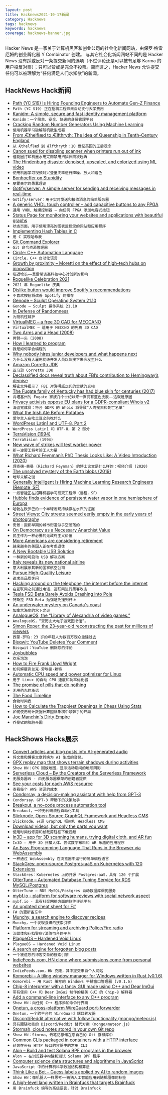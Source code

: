 ```yaml
---
layout: post
title: Hacknews2021-10-17新闻
category: Hacknews
tags: hacknews
keywords: hacknews
coverage: hacknews-banner.jpg
---
```


Hacker News 是一家关于计算机黑客和创业公司的社会化新闻网站，由保罗·格雷厄姆的创业孵化器 Y Combinator 创建。
与其它社会化新闻网站不同的是 Hacker News 没有踩或反对一条提交新闻的选项（不过评论还是可以被有足够 Karma 的用户投反对票）；只可以赞或是完全不投票。简而言之，Hacker News 允许提交任何可以被理解为“任何满足人们求知欲”的新闻。

## HackNews Hack新闻


- [Path (YC S19) Is Hiring Founding Engineers to Automate Gen-Z Finance](https://www.notion.so/pathfinance/Fullstack-Engineer-Path-YC-S19-ff0fd31fa5d4410dafce77f83403ce0d)
- `Path (YC S19) 正在招聘工程师来自动支付大学费用`
- [Kanidm: A simple, secure and fast identity management platform](https://github.com/kanidm/kanidm)
- `Kanidm：一个简单、安全、快速的身份管理平台`
- [Cracking Random Number Generators Using Machine Learning](https://research.nccgroup.com/2021/10/15/cracking-random-number-generators-using-machine-learning-part-1-xorshift128/)
- `使用机器学习破解随机数生成器`
- [From Æthelflæd to Ælfthryth: The Idea of Queenship in Tenth-Century England](https://jhiblog.org/2021/10/11/from-aethelflaed-to-aelfthryth-the-idea-of-queenship-in-tenth-century-england/)
- `从 Æthelflæd 到 Ælfthryth：10 世纪英国的王后观念`
- [Canon sued for disabling scanner when printers run out of ink](https://www.bleepingcomputer.com/news/legal/canon-sued-for-disabling-scanner-when-printers-run-out-of-ink/)
- `佳能因打印机墨水用完而禁用扫描仪而被起诉`
- [The Hindenburg disaster denoised, upscaled, and colorized using ML video](https://www.youtube.com/watch?v=GhoGTqSfUzs)
- `使用机器学习视频对兴登堡灾难进行降噪、放大和着色`
- [Bonhoeffer on Stupidity](http://southsidemessenger.com/bonhoeffer-on-stupidity-entire-quote/)
- `朋霍费尔的愚蠢理论`
- [Gotify/server: A simple server for sending and receiving messages in real-time](https://github.com/gotify/server)
- `Gotify/server：用于实时发送和接收消息的简单服务器`
- [A generic VHDL touch controller – add capacitive buttons to any FPGA](https://github.com/stnolting/captouch)
- `通用 VHDL 触摸控制器 – 向任何 FPGA 添加电容式按钮`
- [Status Page for monitoring your websites and applications with beautiful graphs](https://github.com/statping/statping)
- `状态页面，用于使用漂亮的图表监控您的网站和应用程序`
- [Implementing Hash Tables in C](https://www.andreinc.net/2021/10/02/implementing-hash-tables-in-c-part-1)
- `用 C 实现哈希表`
- [Git Command Explorer](https://gitexplorer.com/)
- `Git 命令资源管理器`
- [Circle: C++ Automation Language](https://www.circle-lang.org/)
- `Circle，C++ 自动化语言`
- [Growth by proximity – Moretti on the effect of high-tech hubs on innovation](https://www.aeaweb.org/research/enrico-moretti-high-tech-clusters)
- `临近增长——莫雷蒂谈高科技中心对创新的影响`
- [Roguelike Celebration 2021](https://roguelike.club/event2021.html)
- `2021 年 Roguelike 庆典`
- [Dislike button would improve Spotify's recommendations](https://news.cornell.edu/stories/2021/09/dislike-button-would-improve-spotifys-recommendations)
- `不喜欢按钮将改善 Spotify 的推荐`
- [Genode – Sculpt Operating System 21.10](https://genode.org/documentation/articles/sculpt-21-10)
- `Genode – Sculpt 操作系统 21.10`
- [In Defense of Randomness](https://www.naths.in/blog/randomness)
- `为随机性辩护`
- [VirtualMEC – a free 3D CAD for MECCANO](http://www.virtualmec.com)
- `VirtualMEC – 适用于 MECCNO 的免费 3D CAD`
- [Two Arms and a Head (2008)](http://www.2arms1head.com)
- `两臂一头 (2008)`
- [How I learned to program](https://danluu.com/learning-to-program/)
- `我是如何学会编程的`
- [Why nobody hires junior developers and what happens next](https://www.notonlycode.org/nobody-hires-juniors/)
- `为什么没有人雇用初级开发人员以及接下来会发生什么`
- [Amazon Corretto JDK](https://docs.aws.amazon.com/corretto/)
- `亚马逊 Corretto JDK`
- [Declassified docs reveal truth about FBI’s contribution to Hemingway’s demise](https://www.history101.com/hemingway-fbi-declassified/)
- `解密文件揭示了 FBI 对海明威之死的贡献的真相`
- [The Fugate family of Kentucky has had blue skin for centuries (2017)](https://allthatsinteresting.com/fugate-family-blue-people-of-kentucky)
- `肯塔基州的 Fugate 家族几个世纪以来一直拥有蓝色皮肤——这就是原因`
- [Privacy activists oppose EU plans for a GDPR-compliant Whois v2](https://www.theregister.com/2021/10/15/eu_nis_directive_article_23_death_lists/)
- `海盗党成员：符合 GDPR 的 Whois 将导致“人肉搜索和死亡名单”`
- [What the Irish Ate Before Potatoes](https://www.bonappetit.com/trends/article/what-the-irish-ate-before-potatoes)
- `爱尔兰人在吃土豆之前吃什么`
- [WordPress Latin1 and UTF-8, Part 2](https://www.bigmessowires.com/2021/10/15/wordpress-latin1-and-utf-8-part-2/)
- `WordPress Latin1 和 UTF-8，第 2 部分`
- [TerraVision (1994)](http://www.joachimsauter.com/en/work/terravision.html)
- `TerraVision (1994)`
- [New wave of strikes will test worker power](https://www.axios.com/new-wave-of-strikes-worker-power-07f5df47-8825-4e76-a951-c8812d686d94.html)
- `新一波罢工将考验工人力量`
- [What Richard Feynman’s PhD Thesis Looks Like: A Video Introduction (2020)](https://www.openculture.com/2020/04/this-is-what-richard-feynmans-phd-thesis-looks-like-a-video-introduction.html)
- `理查德·费曼 (Richard Feynman) 的博士论文是什么样的：视频介绍 (2020)`
- [The unsolved mystery of the Earth blobs (2019)](https://eos.org/features/the-unsolved-mystery-of-the-earth-blobs)
- `地球未解之谜`
- [Generally Intelligent Is Hiring Machine Learning Research Engineers (Remote, SF)](item?id=28893073)
- `一般智能正在招聘机器学习研究工程师（远程，SF）`
- [Hubble finds evidence of persistent water vapor in one hemisphere of Europa](https://phys.org/news/2021-10-hubble-evidence-persistent-vapor-hemisphere.html)
- `哈勃在欧罗巴的一个半球发现持续存在水汽的证据`
- [Street Views: City streets seemed eerily empty in the early years of photography](https://www.cabinetmagazine.org/kiosk/beil_kim_14_october_2021.php)
- `街景：摄影早期的城市街道似乎空荡荡的`
- [On Democracy as a Necessary Anarchist Value](https://c4ss.org/content/49295)
- `民主作为一种必要的无政府主义价值`
- [More Americans are considering retirement](https://www.bloomberg.com/news/articles/2021-04-30/more-americans-are-considering-retirement-because-of-covid)
- `越来越多的美国人正在考虑退休`
- [A New Bootable USB Solution](https://ventoy.net/en/index.html)
- `一种新的可启动 USB 解决方案`
- [Italy reveals its new national airline](https://www.cnn.com/travel/article/ita-airways-launch/index.html)
- `意大利展示其新的国家航空公司`
- [Pursue High-Quality Leisure](https://www.deprocrastination.co/blog/pursue-high-quality-leisure)
- `追求高品质休闲`
- [Hacking around on the telephone, the internet before the internet](https://madned.substack.com/p/wardialing-and-other-phoney-stuff)
- `在互联网之前通过电话、互联网进行黑客攻击`
- [Tesla FSD Beta Barely Avoids Crashing into Pole](https://twitter.com/BS__Exposed/status/1449158254081290242)
- `特斯拉 FSD Beta 勉强避免撞到杆上`
- [An underwater mystery on Canada's coast](https://www.bbc.com/travel/article/20211013-an-underwater-mystery-on-canadas-coast)
- `加拿大海岸的水下之谜`
- [AnalogueOS, the “Library of Alexandria of video games.”](https://www.analogue.co/os)
- `AnalogueOS，“亚历山大电子游戏图书馆”。`
- [Simon Roper: the 23-year-old reconstructing the past for millions of viewers](https://www.newstatesman.com/the-culture-interview/2021/10/simon-roper-the-23-year-old-reconstructing-the-past-for-millions-of-online-viewers)
- `西蒙·罗珀：23 岁的年轻人为数百万观众重建过去`
- [Bisqwit: YouTube Deletes Your Comment](https://www.youtube.com/watch?v=PVlobDyTqeY)
- `Bisqwit：YouTube 删除您的评论`
- [Joybubbles](https://en.wikipedia.org/wiki/Joybubbles)
- `欢乐泡泡`
- [How to Fire Frank Lloyd Wright](https://thereader.mitpress.mit.edu/frank-lloyd-wright-edith-carlson-untold-story/)
- `如何解雇弗兰克·劳埃德·赖特`
- [Automatic CPU speed and power optimizer for Linux](https://github.com/AdnanHodzic/auto-cpufreq)
- `用于 Linux 的自动 CPU 速度和功率优化器`
- [The promise of pills that do nothing](https://neo.life/2021/10/the-promise-of-pills-that-do-nothing/)
- `无用药丸的承诺`
- [The Food Timeline](https://foodtimeline.org/)
- `食物时间表`
- [How to Calculate the Trappiest Openings in Chess Using Stats](https://medium.com/applied-data-science/how-to-calculate-the-trappiest-openings-in-chess-2bc24a6345f7)
- `如何使用统计数据计算国际象棋中最棘手的开局`
- [Joe Manchin's Dirty Empire](https://theintercept.com/2021/09/03/joe-manchin-coal-fossil-fuels-pollution/)
- `乔曼钦的肮脏帝国`


## HackShows Hacks展示

- [ Convert articles and blog posts into AI-generated audio](https://blogaudio.co/)
- `将文章和博客文章转换为 AI 生成的音频。`
- [ GPX replay map that shows terrain shadows during activities](https://shademap.app/gpxreplay/)
- `Show HN：GPX 回放地图，显示活动期间的地形阴影`
- [ Serverless Cloud – By the Creators of the Serverless Framework](https://www.serverless.com//cloud)
- `无服务器云 - 由无服务器框架的创建者提供`
- [ See your costs for each AWS resource](https://www.vantage.sh/features/advanced-analytics)
- `查看每个 AWS 资源的成本`
- [ Condorsay, a decision-making assistant with help from GPT-3](https://condorsay.com)
- `Condorsay，GPT-3 帮助下的决策助手`
- [ Breakout, a no-code process automation tool](https://getbreakout.com/)
- `Breakout，一种无代码流程自动化工具`
- [ Slicknode, Open-Source GraphQL Framework and Headless CMS](https://github.com/slicknode/slicknode)
- `Slicknode、开源 GraphQL 框架和 Headless CMS`
- [ Download videos, but only the parts you want](https://videodownloadtool.io)
- `使用时间线修剪和帧裁剪轻松下载视频`
- [ In3D – app for 3D scanning humans, trying digital cloth, and AR fun](https://www.youtube.com/watch?v=Xl0ffFJW8cU)
- `In3D – 用于 3D 扫描人体、尝试数字布料和 AR 乐趣的应用程序`
- [ An Easy Programming Language That Runs in the Browser via WebAssembly](https://easylang.online/ide/)
- `一种通过 WebAssembly 在浏览器中运行的简单编程语言`
- [ StackGres: open-source Postgres-aaS on Kubernetes with 120 Extensions](https://stackgres.io/)
- `StackGres：Kubernetes 上的开源 Postgres-aaS，具有 120 个扩展`
- [ OtterTune – Automated Database Tuning Service for RDS MySQL/Postgres](item?id=28868382)
- `OtterTune – RDS MySQL/Postgres 自动数据库调优服务`
- [ mybf.io - platform for software reviews with social network aspect](item?id=28870006)
- `mybf.io - 具有社交网络方面的软件评论平台`
- [ An updated cheat sheet for F#](https://github.com/adelarsq/fsharp-cheatsheet)
- `F# 的更新备忘单`
- [ Munchy, a search engine to discover recipes](https://joinmunchy.com/)
- `Munchy，一个发现食谱的搜索引擎`
- [ Platform for streaming and archiving Police/Fire radio](https://github.com/openmhz/trunk-server)
- `流媒体和存档警察/消防电台的平台`
- [ PlagueOS – Hardened Void Linux](https://git.envs.net/whichdoc/plagueos)
- `PlagueOS – Hardened Void Linux`
- [ A search engine for forgotten blog posts](https://lindylearn.io/blogs)
- `一个被遗忘的博客文章的搜索引擎`
- [ IndieFeeds.com, HN clone where submissions come from personal websites](https://indiefeeds.com/)
- `IndieFeeds.com，HN 克隆，其中提交来自个人网站`
- [ Komorebi – A tiling window manager for Windows written in Rust (v0.1.6)](https://github.com/LGUG2Z/komorebi/releases/tag/v0.1.6)
- `Komorebi – 用 Rust 编写的 Windows 平铺窗口管理器 (v0.1.6)`
- [ Chip-8 interpreter with a fancy GUI made using C++ and Dear ImGui](https://github.com/gargakshit/chip-8)
- `带有使用 C++ 和 Dear ImGui 制作的精美 GUI 的 Chip-8 解释器`
- [ Add a command-line interface to any C++ program](https://github.com/empirical-soft/command-interface)
- `Show HN：向任何 C++ 程序添加命令行界面`
- [ Onetun, a cross-platform WireGuard port-forwarder](https://github.com/aramperes/onetun)
- `Onetun，一个跨平台的 WireGuard 端口转发器`
- [ Discord/Reddit alternative with follow functionality (mongo/meteor.js)](https://www.heahy.com)
- `具有跟随功能的 Discord/Reddit 替代方案 (mongo/meteor.js)`
- [ Stormah, cloud notes stored in your own Git repo](https://stormah.com/)
- `Show HN：Storma，云笔记存储在您自己的 Git 存储库中`
- [ Common CLIs packaged in containers with a HTTP interface](https://github.com/openfaas/store-functions)
- `封装在带有 HTTP 接口的容器中的常用 CLI`
- [ Alon – Build and test Solana BPF programs in the browser](https://github.com/lithdew/alon)
- `Alon – 在浏览器中构建和测试 Solana BPF 程序`
- [ Computer science data structures and algorithms in JavaScript](https://github.com/i5ik/cs.js)
- `JavaScript 中的计算机科学数据结构和算法`
- [ Think Like a Bot – Guess labels applied by AI to random images](https://www.thinklikeabot.com/)
- `Show HN：像机器人一样思考——猜猜人工智能应用到随机图像的标签`
- [ A high-level lang written in Brainfuck that targets Brainfuck](https://github.com/fabrv/brasic)
- `用 Brainfuck 编写的高级语言，针对 Brainfuck`

